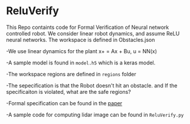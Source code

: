 # ReluVerify
This Repo containts code for Formal Verification of Neural network controlled robot. We consider linear robot dynamics, and assume ReLU neural networks. The workspace is defined in Obstacles.json

-We use linear dynamics for the plant x+ = Ax + Bu, u = NN(x)

-A sample model is found in `model.h5` which is a keras model.

-The workspace regions are defined in `regions` folder

-The sepecification is that the Robot doesn't hit an obstacle. and If the specificaiton is violated, what are the safe regions?

-Formal specification can be found in the [paper](https://dl.acm.org/doi/pdf/10.1145/3302504.3311802)

-A sample code for computing lidar image can be found in `ReluVerify.py`
